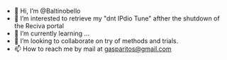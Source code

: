 - 👋 Hi, I’m @Baltinobello 
- 👀 I’m interested to retrieve my "dnt IPdio Tune" afther the shutdown of the Reciva portal
- 🌱 I’m currently learning ...
- 💞️ I’m looking to collaborate on try of methods and trials.
- 📫 How to reach me by mail at gasparitos@gmail.com

<!---
Baltinobello/Baltinobello is a ✨ special ✨ repository because its `README.md` (this file) appears on your GitHub profile.
You can click the Preview link to take a look at your changes.
--->
